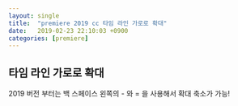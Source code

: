 ```yaml
---
layout: single
title:  "premiere 2019 cc 타임 라인 가로로 확대"
date:   2019-02-23 22:10:03 +0900
categories: [premiere]
--- 
```


## 타임 라인 가로로 확대
2019 버전 부터는
백 스페이스 왼쪽의 - 와 = 을 사용해서 확대 축소가 가능!







